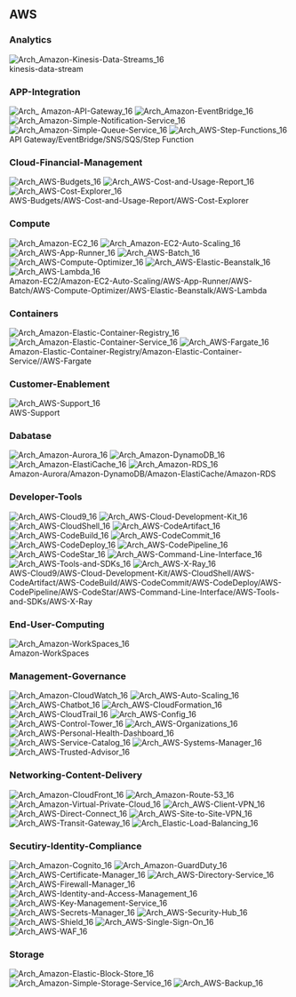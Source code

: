 ## AWS
### Analytics
![Arch_Amazon-Kinesis-Data-Streams_16](https://user-images.githubusercontent.com/104770122/234327091-bb51a2ed-3531-446f-b90f-ff20b5472bd4.svg)  
kinesis-data-stream

### APP-Integration
![Arch_ Amazon-API-Gateway_16](https://user-images.githubusercontent.com/104770122/234326818-db5ac503-dc5b-4d16-ba38-63d8fa94a67a.svg)
![Arch_Amazon-EventBridge_16](https://user-images.githubusercontent.com/104770122/234326842-80e26bf8-dc5d-4da4-96ed-3492370d65c0.svg)
![Arch_Amazon-Simple-Notification-Service_16](https://user-images.githubusercontent.com/104770122/234326856-ddea5895-56aa-4904-a7bd-d5656a89b722.svg)
![Arch_Amazon-Simple-Queue-Service_16](https://user-images.githubusercontent.com/104770122/234326914-03ace971-488f-4ea1-82c0-d6dd347c6d60.svg)
![Arch_AWS-Step-Functions_16](https://user-images.githubusercontent.com/104770122/234326964-53877299-a666-4b48-a612-45e6939ed5ab.svg)  
API Gateway/EventBridge/SNS/SQS/Step Function

### Cloud-Financial-Management
![Arch_AWS-Budgets_16](https://user-images.githubusercontent.com/104770122/234326455-8697a078-02f4-4282-aa41-713546db221d.svg)
![Arch_AWS-Cost-and-Usage-Report_16](https://user-images.githubusercontent.com/104770122/234326473-b636ef29-62c6-4dd4-b599-a2e306ee24ba.svg)
![Arch_AWS-Cost-Explorer_16](https://user-images.githubusercontent.com/104770122/234326506-4421d925-b300-43b3-b304-cca1d46269ee.svg)  
AWS-Budgets/AWS-Cost-and-Usage-Report/AWS-Cost-Explorer

### Compute
![Arch_Amazon-EC2_16](https://user-images.githubusercontent.com/104770122/234327553-753f948b-cb2e-459a-9a45-7f0a3442110d.svg)
![Arch_Amazon-EC2-Auto-Scaling_16](https://user-images.githubusercontent.com/104770122/234327582-58c38736-cf62-484b-a3a3-773ada395d14.svg)
![Arch_AWS-App-Runner_16](https://user-images.githubusercontent.com/104770122/234327752-3d59b49e-ac85-44e6-89c6-e3d5020597b7.svg)
![Arch_AWS-Batch_16](https://user-images.githubusercontent.com/104770122/234327794-d1212531-f622-4483-b367-b132366eb8f4.svg)
![Arch_AWS-Compute-Optimizer_16](https://user-images.githubusercontent.com/104770122/234327825-a2b45ffb-2284-4055-8d84-f612098a06f5.svg)
![Arch_AWS-Elastic-Beanstalk_16](https://user-images.githubusercontent.com/104770122/234327852-e03fad52-e7fb-4786-895c-a51b97094324.svg)
![Arch_AWS-Lambda_16](https://user-images.githubusercontent.com/104770122/234327889-f445f9f4-8e6a-4adc-a8f6-1f76f8404904.svg)  
Amazon-EC2/Amazon-EC2-Auto-Scaling/AWS-App-Runner/AWS-Batch/AWS-Compute-Optimizer/AWS-Elastic-Beanstalk/AWS-Lambda

### Containers
![Arch_Amazon-Elastic-Container-Registry_16](https://user-images.githubusercontent.com/104770122/234327649-6aba6aa4-e510-406e-955b-d5a9958be2a8.svg)
![Arch_Amazon-Elastic-Container-Service_16](https://user-images.githubusercontent.com/104770122/234327682-ede3ec87-b820-4e6e-aa9a-36f1b79acc75.svg)
![Arch_AWS-Fargate_16](https://user-images.githubusercontent.com/104770122/234327876-8256a692-d4a1-4e5e-bd73-9f70114a7111.svg)  
Amazon-Elastic-Container-Registry/Amazon-Elastic-Container-Service//AWS-Fargate

### Customer-Enablement
![Arch_AWS-Support_16](https://user-images.githubusercontent.com/104770122/234330589-8472f981-73ec-4112-aa3b-7474695416ba.svg)  
AWS-Support

### Dabatase
![Arch_Amazon-Aurora_16](https://user-images.githubusercontent.com/104770122/234330834-d43c0591-c3b0-4a1a-b611-f6bdde58559a.svg)
![Arch_Amazon-DynamoDB_16](https://user-images.githubusercontent.com/104770122/234330876-a3d0b328-90d1-49d1-b53f-eb813e1744eb.svg)
![Arch_Amazon-ElastiCache_16](https://user-images.githubusercontent.com/104770122/234330917-002e8473-e290-487b-a563-8a7a234c1b08.svg)
![Arch_Amazon-RDS_16](https://user-images.githubusercontent.com/104770122/234330967-68214340-f06a-478e-bd68-da583e74ff13.svg)  
Amazon-Aurora/Amazon-DynamoDB/Amazon-ElastiCache/Amazon-RDS

### Developer-Tools
![Arch_AWS-Cloud9_16](https://user-images.githubusercontent.com/104770122/234331399-672bcc82-c4d5-4c2f-ae92-c633921a42fd.svg)
![Arch_AWS-Cloud-Development-Kit_16](https://user-images.githubusercontent.com/104770122/234331431-e1e87373-a907-4792-bf55-c764a96e3e9e.svg)
![Arch_AWS-CloudShell_16](https://user-images.githubusercontent.com/104770122/234331449-b2fc52a5-d161-4c54-a9da-4bc804b11cac.svg)
![Arch_AWS-CodeArtifact_16](https://user-images.githubusercontent.com/104770122/234331473-c9de1742-cf9c-4b45-a20f-cec98ccaf3e1.svg)
![Arch_AWS-CodeBuild_16](https://user-images.githubusercontent.com/104770122/234331496-67fc628e-179b-4a61-a20a-87e448e804e7.svg)
![Arch_AWS-CodeCommit_16](https://user-images.githubusercontent.com/104770122/234332593-4bc69944-440f-4fb1-b140-af2b358a7670.svg)
![Arch_AWS-CodeDeploy_16](https://user-images.githubusercontent.com/104770122/234331545-d7808779-739c-428f-a3d6-311de809ade8.png)
![Arch_AWS-CodePipeline_16](https://user-images.githubusercontent.com/104770122/234331797-c1f1bd8b-3bc3-42d6-afd6-619ebdd3e8d2.svg)
![Arch_AWS-CodeStar_16](https://user-images.githubusercontent.com/104770122/234331899-d84ca623-3890-49be-8260-c4814bebdcc6.svg)
![Arch_AWS-Command-Line-Interface_16](https://user-images.githubusercontent.com/104770122/234331914-12f25863-c2d3-4c4b-bf77-52d8b516a050.svg)
![Arch_AWS-Tools-and-SDKs_16](https://user-images.githubusercontent.com/104770122/234331937-ebd5aefc-b81a-4d9c-9d62-4040d8d62825.svg)
![Arch_AWS-X-Ray_16](https://user-images.githubusercontent.com/104770122/234331977-558dc33e-9b76-4a90-ace2-e58b3dfcb52b.svg)  
AWS-Cloud9/AWS-Cloud-Development-Kit/AWS-CloudShell/AWS-CodeArtifact/AWS-CodeBuild/AWS-CodeCommit/AWS-CodeDeploy/AWS-CodePipeline/AWS-CodeStar/AWS-Command-Line-Interface/AWS-Tools-and-SDKs/AWS-X-Ray

### End-User-Computing
![Arch_Amazon-WorkSpaces_16](https://user-images.githubusercontent.com/104770122/234332818-ea636397-2c25-40d9-beca-4259adf2039a.svg)  
Amazon-WorkSpaces

### Management-Governance
![Arch_Amazon-CloudWatch_16](https://user-images.githubusercontent.com/104770122/234333258-25ef8308-b769-4711-bdd6-687bb15456b4.svg)
![Arch_AWS-Auto-Scaling_16](https://user-images.githubusercontent.com/104770122/234333364-aac64955-6dec-4be9-b8f2-d9f53b3fd25d.svg)
![Arch_AWS-Chatbot_16](https://user-images.githubusercontent.com/104770122/234333420-f83b4d51-091c-4fe4-91d1-03e8d8a97969.svg)
![Arch_AWS-CloudFormation_16](https://user-images.githubusercontent.com/104770122/234333445-c2f47068-9691-40b2-9246-19893b9906bc.svg)
![Arch_AWS-CloudTrail_16](https://user-images.githubusercontent.com/104770122/234333533-810eea79-4da9-449b-bd13-749d147b98c2.svg)
![Arch_AWS-Config_16](https://user-images.githubusercontent.com/104770122/234333580-0ba1f39c-3b8e-4718-9ecb-e755af15a0c2.svg)
![Arch_AWS-Control-Tower_16](https://user-images.githubusercontent.com/104770122/234333784-820cdddf-14ee-481b-866c-8e97ed3fdfc8.svg)
![Arch_AWS-Organizations_16](https://user-images.githubusercontent.com/104770122/234333833-9733bf93-7a68-40f8-99ed-e669fd626ec3.svg)
![Arch_AWS-Personal-Health-Dashboard_16](https://user-images.githubusercontent.com/104770122/234333854-e2ed5832-8c8b-4c8a-88b6-59f3d6807cb5.svg)
![Arch_AWS-Service-Catalog_16](https://user-images.githubusercontent.com/104770122/234333901-c4ec3782-14da-4e61-b24b-48ce9d2cf768.svg)
![Arch_AWS-Systems-Manager_16](https://user-images.githubusercontent.com/104770122/234334074-b51f343e-1647-4ce6-beed-867b5f2fe115.svg)
![Arch_AWS-Trusted-Advisor_16](https://user-images.githubusercontent.com/104770122/234334120-e25e1f74-f737-4070-8467-9efd4227888b.svg)  

### Networking-Content-Delivery
![Arch_Amazon-CloudFront_16](https://user-images.githubusercontent.com/104770122/234334865-ad1d3a0d-aed8-4399-b172-1cd18039a3b5.svg)
![Arch_Amazon-Route-53_16](https://user-images.githubusercontent.com/104770122/234334875-945f98b7-925f-46b1-a235-a85e3b58384d.svg)
![Arch_Amazon-Virtual-Private-Cloud_16](https://user-images.githubusercontent.com/104770122/234334894-cfc2c313-05d2-4dc8-bfb0-93ee0e25abc0.svg)
![Arch_AWS-Client-VPN_16](https://user-images.githubusercontent.com/104770122/234334924-8cd63e52-3c3f-4000-9969-e28289ef918e.svg)
![Arch_AWS-Direct-Connect_16](https://user-images.githubusercontent.com/104770122/234335452-b80559f9-8ff2-4c4f-9355-5a50e46ec6d8.svg)
![Arch_AWS-Site-to-Site-VPN_16](https://user-images.githubusercontent.com/104770122/234335076-ab3a0ff9-ebb0-44f6-b6cf-751f12b44540.svg)
![Arch_AWS-Transit-Gateway_16](https://user-images.githubusercontent.com/104770122/234335119-24bbd3fc-923c-477a-8bd1-3ce09f8b0f6a.svg)
![Arch_Elastic-Load-Balancing_16](https://user-images.githubusercontent.com/104770122/234335139-1003e92a-1877-4a8c-b6a1-16387d4a1e6c.svg)

### Secutiry-Identity-Compliance
![Arch_Amazon-Cognito_16](https://user-images.githubusercontent.com/104770122/234336082-2bb758dd-39b4-40e0-ac74-9d8eb3ed732b.svg)
![Arch_Amazon-GuardDuty_16](https://user-images.githubusercontent.com/104770122/234336102-2cb7a12e-19a0-433f-9642-9804525d0873.svg)
![Arch_AWS-Certificate-Manager_16](https://user-images.githubusercontent.com/104770122/234336298-39d6fb17-451d-4949-a7e4-1c5738b5c197.svg)
![Arch_AWS-Directory-Service_16](https://user-images.githubusercontent.com/104770122/234336328-19da326d-e4dd-4bcb-99fb-9845e2b137d2.svg)
![Arch_AWS-Firewall-Manager_16](https://user-images.githubusercontent.com/104770122/234336345-d262bb61-6bc1-4a8b-81ba-a0266d87feba.svg)
![Arch_AWS-Identity-and-Access-Management_16](https://user-images.githubusercontent.com/104770122/234336375-26a2a5a1-eee6-4b72-8bb5-016bb55bc28f.svg)
![Arch_AWS-Key-Management-Service_16](https://user-images.githubusercontent.com/104770122/234336442-ad8231f2-8358-4096-94cb-0cfe1e6b4c29.svg)
![Arch_AWS-Secrets-Manager_16](https://user-images.githubusercontent.com/104770122/234336489-eab74e25-3d36-461e-801a-8e730e2ec348.svg)
![Arch_AWS-Security-Hub_16](https://user-images.githubusercontent.com/104770122/234336502-3cdd734c-f3f8-43fb-b603-1fc6e082809f.svg)
![Arch_AWS-Shield_16](https://user-images.githubusercontent.com/104770122/234336519-2b217649-d1ae-4e07-8549-7697303eba03.svg)
![Arch_AWS-Single-Sign-On_16](https://user-images.githubusercontent.com/104770122/234336539-5ff1a98a-d227-4e67-8191-66f5530b3a22.svg)
![Arch_AWS-WAF_16](https://user-images.githubusercontent.com/104770122/234336552-b2055946-2127-4c5d-af36-f9bcb9eb7f7e.svg)

### Storage
![Arch_Amazon-Elastic-Block-Store_16](https://user-images.githubusercontent.com/104770122/234336692-35e365d0-61a8-4e36-831c-ab7977220924.svg)
![Arch_Amazon-Simple-Storage-Service_16](https://user-images.githubusercontent.com/104770122/234336729-c07304fe-e985-4239-b10e-62549b28545f.svg)
![Arch_AWS-Backup_16](https://user-images.githubusercontent.com/104770122/234336786-e60ec34d-751c-487f-a94f-a57c53b8117f.svg)


<!--
**takashi-uchida/takashi-uchida** is a ✨ _special_ ✨ repository because its `README.md` (this file) appears on your GitHub profile.

Here are some ideas to get you started:

- 🔭 I’m currently working on ...
- 🌱 I’m currently learning ...
- 👯 I’m looking to collaborate on ...
- 🤔 I’m looking for help with ...
- 💬 Ask me about ...
- 📫 How to reach me: ...
- 😄 Pronouns: ...
- ⚡ Fun fact: ...
-->
